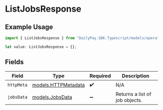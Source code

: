# ListJobsResponse

## Example Usage

```typescript
import { ListJobsResponse } from "DailyPay.SDK.Typescript/models/operations";

let value: ListJobsResponse = {};
```

## Fields

| Field                                               | Type                                                | Required                                            | Description                                         |
| --------------------------------------------------- | --------------------------------------------------- | --------------------------------------------------- | --------------------------------------------------- |
| `httpMeta`                                          | [models.HTTPMetadata](../../models/httpmetadata.md) | :heavy_check_mark:                                  | N/A                                                 |
| `jobsData`                                          | [models.JobsData](../../models/jobsdata.md)         | :heavy_minus_sign:                                  | Returns a list of job objects.                      |